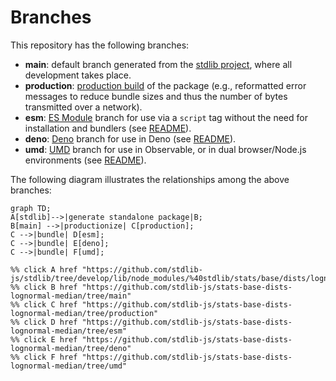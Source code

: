 <!--

@license Apache-2.0

Copyright (c) 2022 The Stdlib Authors.

Licensed under the Apache License, Version 2.0 (the "License");
you may not use this file except in compliance with the License.
You may obtain a copy of the License at

    http://www.apache.org/licenses/LICENSE-2.0

Unless required by applicable law or agreed to in writing, software
distributed under the License is distributed on an "AS IS" BASIS,
WITHOUT WARRANTIES OR CONDITIONS OF ANY KIND, either express or implied.
See the License for the specific language governing permissions and
limitations under the License.

-->

# Branches

This repository has the following branches:

-   **main**: default branch generated from the [stdlib project][stdlib-url], where all development takes place.
-   **production**: [production build][production-url] of the package (e.g., reformatted error messages to reduce bundle sizes and thus the number of bytes transmitted over a network).
-   **esm**: [ES Module][esm-url] branch for use via a `script` tag without the need for installation and bundlers (see [README][esm-readme]).
-   **deno**: [Deno][deno-url] branch for use in Deno (see [README][deno-readme]).
-   **umd**: [UMD][umd-url] branch for use in Observable, or in dual browser/Node.js environments (see [README][umd-readme]).

The following diagram illustrates the relationships among the above branches:

```mermaid
graph TD;
A[stdlib]-->|generate standalone package|B;
B[main] -->|productionize| C[production];
C -->|bundle| D[esm];
C -->|bundle| E[deno];
C -->|bundle| F[umd];

%% click A href "https://github.com/stdlib-js/stdlib/tree/develop/lib/node_modules/%40stdlib/stats/base/dists/lognormal/median"
%% click B href "https://github.com/stdlib-js/stats-base-dists-lognormal-median/tree/main"
%% click C href "https://github.com/stdlib-js/stats-base-dists-lognormal-median/tree/production"
%% click D href "https://github.com/stdlib-js/stats-base-dists-lognormal-median/tree/esm"
%% click E href "https://github.com/stdlib-js/stats-base-dists-lognormal-median/tree/deno"
%% click F href "https://github.com/stdlib-js/stats-base-dists-lognormal-median/tree/umd"
```

[stdlib-url]: https://github.com/stdlib-js/stdlib/tree/develop/lib/node_modules/%40stdlib/stats/base/dists/lognormal/median
[production-url]: https://github.com/stdlib-js/stats-base-dists-lognormal-median/tree/production
[deno-url]: https://github.com/stdlib-js/stats-base-dists-lognormal-median/tree/deno
[deno-readme]: https://github.com/stdlib-js/stats-base-dists-lognormal-median/blob/deno/README.md
[umd-url]: https://github.com/stdlib-js/stats-base-dists-lognormal-median/tree/umd
[umd-readme]: https://github.com/stdlib-js/stats-base-dists-lognormal-median/blob/umd/README.md
[esm-url]: https://github.com/stdlib-js/stats-base-dists-lognormal-median/tree/esm
[esm-readme]: https://github.com/stdlib-js/stats-base-dists-lognormal-median/blob/esm/README.md